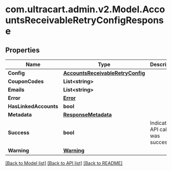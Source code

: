 
# com.ultracart.admin.v2.Model.AccountsReceivableRetryConfigResponse

## Properties

Name | Type | Description | Notes
------------ | ------------- | ------------- | -------------
**Config** | [**AccountsReceivableRetryConfig**](AccountsReceivableRetryConfig.md) |  | [optional] 
**CouponCodes** | **List&lt;string&gt;** |  | [optional] 
**Emails** | **List&lt;string&gt;** |  | [optional] 
**Error** | [**Error**](Error.md) |  | [optional] 
**HasLinkedAccounts** | **bool** |  | [optional] 
**Metadata** | [**ResponseMetadata**](ResponseMetadata.md) |  | [optional] 
**Success** | **bool** | Indicates if API call was successful | [optional] 
**Warning** | [**Warning**](Warning.md) |  | [optional] 

[[Back to Model list]](../README.md#documentation-for-models)
[[Back to API list]](../README.md#documentation-for-api-endpoints)
[[Back to README]](../README.md)

